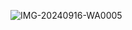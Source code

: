 ![IMG-20240916-WA0005](https://github.com/user-attachments/assets/35db0702-264f-4734-8d1d-5715badbd66c)
